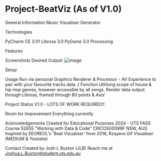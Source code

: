 # Project-BeatViz (As of V1.0)

General Information
Music Visualiser Generator 

Technologies 

PyCharm CE 3.01
Librosa 3.0
PyGame 3.0
Processing


Features



Screenshots
Desired Output:
![image](https://github.com/user-attachments/assets/3bb9a1b7-db9b-4758-96b9-9b6f4522d759)


Setup


Usage
Run via personal Graphics Renderer & Processor - AV Experience to pair with your favourite tracks data :)
Function Utilising scope of house & hip-hop genres, however accessible by all songs. 
Render data output through Librosa, framed through 80 points & Axis'

Project Status
V1.0 - LOTS OF WORK REQUIRED!!

Room for Improvement
Everything currently

Acknowledgements
Created for Educational Purposes 2024 - UTS FASS Course 52655 "Working with Data & Code" CRICOS00099F NSW, AUS
Inspired by EEOREOL's 'Beat Vizualiser' from 2016, Rzayevs Gif Visualiser (MEDIUM & Youtube) 

Contact
Created by Josh L Buxton (JLB)
Reach me at Joshua.L.Buxton@student.uts.edu.au
